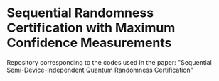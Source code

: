 # Sequential Randomness Certification with Maximum Confidence Measurements
Repository corresponding to the codes used in the paper: "Sequential Semi-Device-Independent Quantum Randomness Certification"

